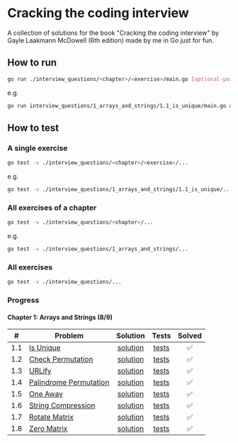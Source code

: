 # Cracking the coding interview

A collection of solutions for the book "Cracking the coding interview" by Gayle Laakmann McDowell (6th edition) made by me in Go just for fun.

## How to run

```bash
go run ./interview_questions/<chapter>/<exercise>/main.go [optional-params]
```

e.g.

```bash
go run interview_questions/1_arrays_and_strings/1.1_is_unique/main.go abcde
```

## How to test

### A single exercise

```bash
go test -v ./interview_questions/<chapter>/<exercise>/...
```

e.g.

```bash
go test -v ./interview_questions/1_arrays_and_strings/1.1_is_unique/...
```

### All exercises of a chapter

``` bash
go test -v ./interview_questions/<chapter>/...
```

e.g.

``` bash
go test -v ./interview_questions/1_arrays_and_strings/...
```

### All exercises

```bash
go test -v ./interview_questions/...
```

### Progress

#### Chapter 1: Arrays and Strings (8/9)

|  #  | Problem                        | Solution         | Tests         | Solved |
|-----|--------------------------------|:----------------:|:-------------:|:------:|
| 1.1 | [Is Unique][p1.1]              | [solution][s1.1] | [tests][t1.1] |   ✅   |
| 1.2 | [Check Permutation][p1.2]      | [solution][s1.2] | [tests][t1.2] |   ✅   |
| 1.3 | [URLify][p1.3]                 | [solution][s1.3] | [tests][t1.3] |   ✅   |
| 1.4 | [Palindrome Permutation][p1.4] | [solution][s1.4] | [tests][t1.4] |   ✅   |
| 1.5 | [One Away][p1.5]               | [solution][s1.5] | [tests][t1.5] |   ✅   |
| 1.6 | [String Compression][p1.6]     | [solution][s1.6] | [tests][t1.6] |   ✅   |
| 1.7 | [Rotate Matrix][p1.7]          | [solution][s1.7] | [tests][t1.7] |   ✅   |
| 1.8 | [Zero Matrix][p1.8]            | [solution][s1.8] | [tests][t1.8] |   ✅   |

<!-- References -->
[p1.1]: interview_questions/1_arrays_and_strings/1.1_is_unique/README.md
[s1.1]: interview_questions/1_arrays_and_strings/1.1_is_unique/main.go
[t1.1]: interview_questions/1_arrays_and_strings/1.1_is_unique/main_test.go
[p1.2]: interview_questions/1_arrays_and_strings/1.2_check_permutation/README.md
[s1.2]: interview_questions/1_arrays_and_strings/1.2_check_permutation/main.go
[t1.2]: interview_questions/1_arrays_and_strings/1.2_check_permutation/main_test.go
[p1.3]: interview_questions/1_arrays_and_strings/1.3_urlify/README.md
[s1.3]: interview_questions/1_arrays_and_strings/1.3_urlify/main.go
[t1.3]: interview_questions/1_arrays_and_strings/1.3_urlify/main_test.go
[p1.4]: interview_questions/1_arrays_and_strings/1.4_palindrome_permutation/README.md
[s1.4]: interview_questions/1_arrays_and_strings/1.4_palindrome_permutation/main.go
[t1.4]: interview_questions/1_arrays_and_strings/1.4_palindrome_permutation/main_test.go
[p1.5]: interview_questions/1_arrays_and_strings/1.5_one_away/README.md
[s1.5]: interview_questions/1_arrays_and_strings/1.5_one_away/main.go
[t1.5]: interview_questions/1_arrays_and_strings/1.5_one_away/main_test.go
[p1.6]: interview_questions/1_arrays_and_strings/1.6_string_compression/README.md
[s1.6]: interview_questions/1_arrays_and_strings/1.6_string_compression/main.go
[t1.6]: interview_questions/1_arrays_and_strings/1.6_string_compression/main_test.go
[p1.7]: interview_questions/1_arrays_and_strings/1.7_rotate_matrix/README.md
[s1.7]: interview_questions/1_arrays_and_strings/1.7_rotate_matrix/main.go
[t1.7]: interview_questions/1_arrays_and_strings/1.7_rotate_matrix/main_test.go
[p1.8]: interview_questions/1_arrays_and_strings/1.8_zero_matrix/README.md
[s1.8]: interview_questions/1_arrays_and_strings/1.8_zero_matrix/main.go
[t1.8]: interview_questions/1_arrays_and_strings/1.8_zero_matrix/main_test.go
